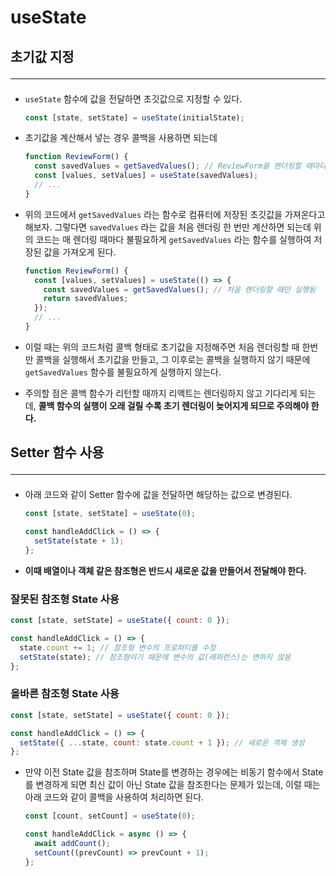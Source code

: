 # useState

## 초기값 지정<hr>

- `useState` 함수에 값을 전달하면 초깃값으로 지정할 수 있다.

  ```js
  const [state, setState] = useState(initialState);
  ```

- 초기값을 계산해서 넣는 경우 콜백을 사용하면 되는데
  ```js
  function ReviewForm() {
    const savedValues = getSavedValues(); // ReviewForm을 렌더링할 때마다 실행됨
    const [values, setValues] = useState(savedValues);
    // ...
  }
  ```
- 위의 코드에서 `getSavedValues` 라는 함수로 컴퓨터에 저장된 초깃값을 가져온다고 해보자. 그렇다면 `savedValues` 라는 값을 처음 렌더링 한 번만 계산하면 되는데 위의 코드는 매 렌더링 때마다 불필요하게 `getSavedValues` 라는 함수를 실행하여 저장된 값을 가져오게 된다.
  ```js
  function ReviewForm() {
    const [values, setValues] = useState(() => {
      const savedValues = getSavedValues(); // 처음 렌더링할 때만 실행됨
      return savedValues;
    });
    // ...
  }
  ```
- 이럴 때는 위의 코드처럼 콜백 형태로 초기값을 지정해주면 처음 렌더링할 때 한번만 콜백을 실행해서 초기값을 만들고, 그 이후로는 콜백을 실행하지 않기 때문에 `getSavedValues` 함수를 불필요하게 실행하지 않는다.
- 주의할 점은 콜백 함수가 리턴할 때까지 리액트는 렌더링하지 않고 기다리게 되는데, **콜백 함수의 실행이 오래 걸릴 수록 초기 렌더링이 늦어지게 되므로 주의해야 한다.**

## Setter 함수 사용 <hr>

- 아래 코드와 같이 Setter 함수에 값을 전달하면 해당하는 값으로 변경된다.

  ```js
  const [state, setState] = useState(0);

  const handleAddClick = () => {
    setState(state + 1);
  };
  ```

- **이때 배열이나 객체 같은 참조형은 반드시 새로운 값을 만들어서 전달해야 한다.**

### 잘못된 참조형 State 사용

```js
const [state, setState] = useState({ count: 0 });

const handleAddClick = () => {
  state.count += 1; // 참조형 변수의 프로퍼티를 수정
  setState(state); // 참조형이기 때문에 변수의 값(레퍼런스)는 변하지 않음
};
```

### 올바른 참조형 State 사용

```js
const [state, setState] = useState({ count: 0 });

const handleAddClick = () => {
  setState({ ...state, count: state.count + 1 }); // 새로운 객체 생성
};
```

- 만약 이전 State 값을 참조하며 State를 변경하는 경우에는 비동기 함수에서 State를 변경하게 되면 최신 값이 아닌 State 값을 참조한다는 문제가 있는데, 이럴 때는 아래 코드와 같이 콜백을 사용하여 처리하면 된다.

  ```js
  const [count, setCount] = useState(0);

  const handleAddClick = async () => {
    await addCount();
    setCount((prevCount) => prevCount + 1);
  };
  ```
